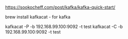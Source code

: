 https://sookocheff.com/post/kafka/kafka-quick-start/

brew install kafkacat - for kafka

kafkacat -P -b 192.168.99.100:9092 -t test
kafkacat -C -b 192.168.99.100:9092 -t test
